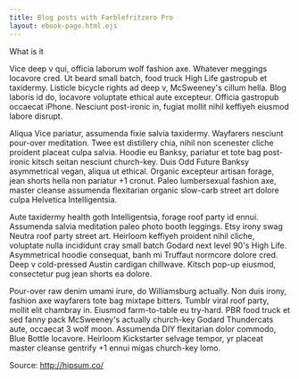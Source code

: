 ```yaml
---
title: Blog posts with Farblefritzero Pro
layout: ebook-page.html.ejs
---
```


What is it


Vice deep v qui, officia laborum wolf fashion axe. Whatever meggings locavore cred. Ut beard small batch, food truck High Life gastropub et taxidermy. Listicle bicycle rights ad deep v, McSweeney's cillum hella. Blog laboris id do, locavore voluptate ethical aute excepteur. Officia gastropub occaecat iPhone. Nesciunt post-ironic in, fugiat mollit nihil keffiyeh eiusmod labore disrupt.

Aliqua Vice pariatur, assumenda fixie salvia taxidermy. Wayfarers nesciunt pour-over meditation. Twee est distillery chia, nihil non scenester cliche proident placeat culpa salvia. Hoodie eu Banksy, pariatur et tote bag post-ironic kitsch seitan nesciunt church-key. Duis Odd Future Banksy asymmetrical vegan, aliqua ut ethical. Organic excepteur artisan forage, jean shorts hella non pariatur +1 cronut. Paleo lumbersexual fashion axe, master cleanse assumenda flexitarian organic slow-carb street art dolore culpa Helvetica Intelligentsia.

Aute taxidermy health goth Intelligentsia, forage roof party id ennui. Assumenda salvia meditation paleo photo booth leggings. Etsy irony swag Neutra roof party street art. Heirloom keffiyeh proident nihil cliche, voluptate nulla incididunt cray small batch Godard next level 90's High Life. Asymmetrical hoodie consequat, banh mi Truffaut normcore dolore cred. Deep v cold-pressed Austin cardigan chillwave. Kitsch pop-up eiusmod, consectetur pug jean shorts ea dolore.

Pour-over raw denim umami irure, do Williamsburg actually. Non duis irony, fashion axe wayfarers tote bag mixtape bitters. Tumblr viral roof party, mollit elit chambray in. Eiusmod farm-to-table eu try-hard. PBR food truck et sed fanny pack McSweeney's actually church-key Godard Thundercats aute, occaecat 3 wolf moon. Assumenda DIY flexitarian dolor commodo, Blue Bottle locavore. Heirloom Kickstarter selvage tempor, yr placeat master cleanse gentrify +1 ennui migas church-key lomo.

Source: http://hipsum.co/
